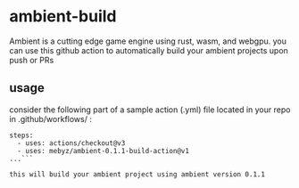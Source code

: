 # ambient-build
Ambient is a cutting edge game engine using rust, wasm, and webgpu. you can use this github action to automatically build your ambient projects upon push or PRs

## usage
consider the following part of a sample action (.yml) file located in your repo in .github/workflows/ :

```...
steps:
  - uses: actions/checkout@v3
  - uses: mebyz/ambient-0.1.1-build-action@v1
...```

this will build your ambient project using ambient version 0.1.1
